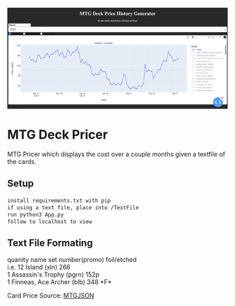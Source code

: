 ![alt text](https://github.com/Jaksmiths/MTGDeckPricer/blob/master/Example.png?raw=true) 

# MTG Deck Pricer
MTG Pricer which displays the cost over a couple months given a textfile of the cards. 

## Setup
```
install requirements.txt with pip  
if using a text file, place into /TextFile
run python3 App.py  
follow to localhost to view  
```

## Text File Formating  
quanity name set number(promo) foil/etched  
i.e. 12 Island (xln) 266  
      1 Assassin's Trophy (pgrn) 152p  
      1 Finneas, Ace Archer (blb) 348 \*F\*

Card Price Source: [MTGJSON](https://mtgjson.com/) 